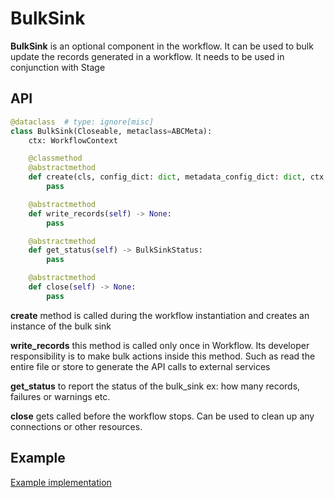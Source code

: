 # BulkSink

**BulkSink** is an optional component in the workflow. It can be used to bulk update the records generated in a workflow. It needs to be used in conjunction with Stage

## API

```python
@dataclass  # type: ignore[misc]
class BulkSink(Closeable, metaclass=ABCMeta):
    ctx: WorkflowContext

    @classmethod
    @abstractmethod
    def create(cls, config_dict: dict, metadata_config_dict: dict, ctx: WorkflowContext) -> "BulkSink":
        pass

    @abstractmethod
    def write_records(self) -> None:
        pass

    @abstractmethod
    def get_status(self) -> BulkSinkStatus:
        pass

    @abstractmethod
    def close(self) -> None:
        pass
```

**create** method is called during the workflow instantiation and creates an instance of the bulk sink

**write\_records** this method is called only once in Workflow. Its developer responsibility is to make bulk actions inside this method. Such as read the entire file or store to generate the API calls to external services

**get\_status** to report the status of the bulk\_sink ex: how many records, failures or warnings etc.

**close** gets called before the workflow stops. Can be used to clean up any connections or other resources.

## Example

[Example implementation](https://github.com/open-metadata/OpenMetadata/blob/main/ingestion/src/metadata/ingestion/bulksink/metadata\_usage.py#L36)
